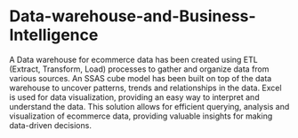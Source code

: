 # Data-warehouse-and-Business-Intelligence


A Data warehouse for ecommerce data has been created using ETL (Extract, Transform, Load) processes to gather and organize data from various sources. An SSAS cube model has been built on top of the data warehouse to uncover patterns, trends and relationships in the data. Excel is used for data visualization, providing an easy way to interpret and understand the data. This solution allows for efficient querying, analysis and visualization of ecommerce data, providing valuable insights for making data-driven decisions.

